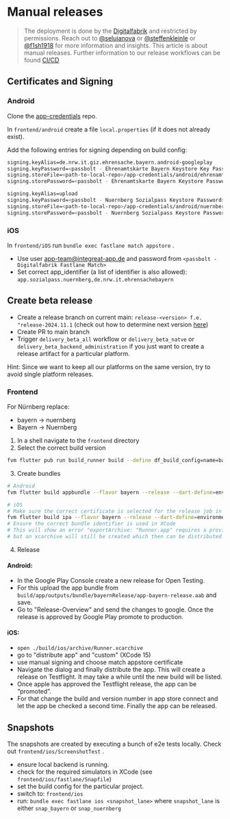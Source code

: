 # Manual releases

> The deployment is done by the [Digitalfabrik](https://github.com/digitalfabrik/) and restricted by permissions.
> Reach out to [@seluianova](https://github.com/seluianova/) or [@steffenkleinle](https://github.com/steffenkleinle/) or [@f1sh1918](https://github.com/f1sh1918/) for more information and insights.
> This article is about manual releases.
> Further information to our release workflows can be found [CI/CD](./cicd.md)
## Certificates and Signing

### Android

Clone the [app-credentials](https://github.com/digitalfabrik/app-credentials) repo.

In `frontend/android` create a file `local.properties` (if it does not already exist).

Add the following entries for signing depending on build config:

```bash
signing.keyAlias=de.nrw.it.giz.ehrensache.bayern.android-googleplay
signing.keyPassword=<passbolt - Ehrenamtskarte Bayern Keystore Key Password>
signing.storeFile=<path-to-local-repo>/app-credentials/android/ehrenamtskarte-bayern.jks
signing.storePassword=<passbolt - Ehrenamtskarte Bayern Keystore Password>
```

```bash
signing.keyAlias=upload
signing.keyPassword=<passbolt - Nuernberg Sozialpass Keystore Password>
signing.storeFile=<path-to-local-repo>/app-credentials/android/nuernberg-sozialpass.jks
signing.storePassword=<passbolt - Nuernberg Sozialpass Keystore Password>
```

### iOS

In `frontend/iOS`  run `bundle exec fastlane match appstore` .

- Use user [app-team@integreat-app.de](mailto:app-team@integreat-app.de) and password from `<passbolt - Digitalfabrik Fastlane Match>`
- Set correct app_identifier (a list of identifier is also allowed): `app.sozialpass.nuernberg,de.nrw.it.ehrensachebayern`

## Create beta release

- Create a release branch on current main: `release-<version> f.e. "release-2024.11.1`  (check out how to determine next version [here](./cicd.md#determining-the-next-version))
- Create PR to main branch
- Trigger `delivery_beta_all` workflow or `delivery_beta_natve` or `delivery_beta_backend_administration` if you just want to create a release artifact for a particular platform.

Hint: Since we want to keep all our platforms on the same version, try to avoid single platform releases.

### Frontend

For Nürnberg replace:

- bayern → nuernberg
- Bayern → Nuernberg

1. In a shell navigate to the `frontend` directory
2. Select the correct build version

```bash
fvm flutter pub run build_runner build --define df_build_config=name=bayern
```

3. Create bundles

```bash
# Android
fvm flutter build appbundle --flavor bayern --release --dart-define=environment=production

# iOS
# Make sure the correct certificate is selected for the release job in xcode
fvm flutter build ipa --flavor bayern --release --dart-define=environment=production
# Ensure the correct bundle identifier is used in XCode
# This will show an error "exportArchive: "Runner.app" requires a provisioning profile."
# but an xcarchive will still be created which then can be distributed via xcode
```

4. Release

#### Android:
- In the Google Play Console create a new release for Open Testing. 
- For this upload the app bundle from `build/app/outputs/bundle/bayernRelease/app-bayern-release.aab` and save. 
- Go to "Release-Overview" and send the changes to google. Once the release is approved by Google Play promote to production.

#### iOS:
- `open ./build/ios/archive/Runner.xcarchive`
- go to "distribute app" and "custom" (XCode 15)
- use manual signing and choose match appstore certificate
- Navigate the dialog and finally distribute the app. This will create a release on Testflight. It may take a while until the new build will be listed.
- Once apple has approved the Testflight release, the app can be “promoted”. 
- For that change the build and version number in app store connect and let the app be checked a second time. Finally the app can be released.

## Snapshots

The snapshots are created by executing a bunch of e2e tests locally. Check out `frontend/ios/ScreenshotTest` .

- ensure local backend is running.
- check for the required simulators in XCode (see `frontend/ios/fastlane/Snapfile`)
- set the build config for the particular project.
- switch to: `frontend/ios`
- run: `bundle exec fastlane ios <snapshot_lane>` where `snapshot_lane` is either `snap_bayern` or `snap_nuernberg`
